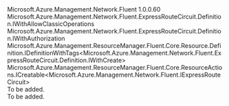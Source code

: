 <Type Name="IWithCreate" FullName="Microsoft.Azure.Management.Network.Fluent.ExpressRouteCircuit.Definition.IWithCreate">
  <TypeSignature Language="C#" Value="public interface IWithCreate : Microsoft.Azure.Management.Network.Fluent.ExpressRouteCircuit.Definition.IWithAllowClassicOperations, Microsoft.Azure.Management.Network.Fluent.ExpressRouteCircuit.Definition.IWithAuthorization, Microsoft.Azure.Management.ResourceManager.Fluent.Core.Resource.Definition.IDefinitionWithTags&lt;Microsoft.Azure.Management.Network.Fluent.ExpressRouteCircuit.Definition.IWithCreate&gt;, Microsoft.Azure.Management.ResourceManager.Fluent.Core.ResourceActions.ICreatable&lt;Microsoft.Azure.Management.Network.Fluent.IExpressRouteCircuit&gt;" />
  <TypeSignature Language="ILAsm" Value=".class public interface auto ansi abstract IWithCreate implements class Microsoft.Azure.Management.Network.Fluent.ExpressRouteCircuit.Definition.IWithAllowClassicOperations, class Microsoft.Azure.Management.Network.Fluent.ExpressRouteCircuit.Definition.IWithAuthorization, class Microsoft.Azure.Management.ResourceManager.Fluent.Core.Resource.Definition.IDefinitionWithTags`1&lt;class Microsoft.Azure.Management.Network.Fluent.ExpressRouteCircuit.Definition.IWithCreate&gt;, class Microsoft.Azure.Management.ResourceManager.Fluent.Core.ResourceActions.ICreatable`1&lt;class Microsoft.Azure.Management.Network.Fluent.IExpressRouteCircuit&gt;, class Microsoft.Azure.Management.ResourceManager.Fluent.Core.ResourceActions.IIndexable" />
  <TypeSignature Language="DocId" Value="T:Microsoft.Azure.Management.Network.Fluent.ExpressRouteCircuit.Definition.IWithCreate" />
  <TypeSignature Language="VB.NET" Value="Public Interface IWithCreate&#xA;Implements ICreatable(Of IExpressRouteCircuit), IDefinitionWithTags(Of IWithCreate), IWithAllowClassicOperations, IWithAuthorization" />
  <TypeSignature Language="F#" Value="type IWithCreate = interface&#xA;    interface ICreatable&lt;IExpressRouteCircuit&gt;&#xA;    interface IIndexable&#xA;    interface IDefinitionWithTags&lt;IWithCreate&gt;&#xA;    interface IWithAllowClassicOperations&#xA;    interface IWithAuthorization" />
  <AssemblyInfo>
    <AssemblyName>Microsoft.Azure.Management.Network.Fluent</AssemblyName>
    <AssemblyVersion>1.0.0.60</AssemblyVersion>
  </AssemblyInfo>
  <Interfaces>
    <Interface>
      <InterfaceName>Microsoft.Azure.Management.Network.Fluent.ExpressRouteCircuit.Definition.IWithAllowClassicOperations</InterfaceName>
    </Interface>
    <Interface>
      <InterfaceName>Microsoft.Azure.Management.Network.Fluent.ExpressRouteCircuit.Definition.IWithAuthorization</InterfaceName>
    </Interface>
    <Interface>
      <InterfaceName>Microsoft.Azure.Management.ResourceManager.Fluent.Core.Resource.Definition.IDefinitionWithTags&lt;Microsoft.Azure.Management.Network.Fluent.ExpressRouteCircuit.Definition.IWithCreate&gt;</InterfaceName>
    </Interface>
    <Interface>
      <InterfaceName>Microsoft.Azure.Management.ResourceManager.Fluent.Core.ResourceActions.ICreatable&lt;Microsoft.Azure.Management.Network.Fluent.IExpressRouteCircuit&gt;</InterfaceName>
    </Interface>
  </Interfaces>
  <Docs>
    <summary>To be added.</summary>
    <remarks>To be added.</remarks>
  </Docs>
  <Members />
</Type>